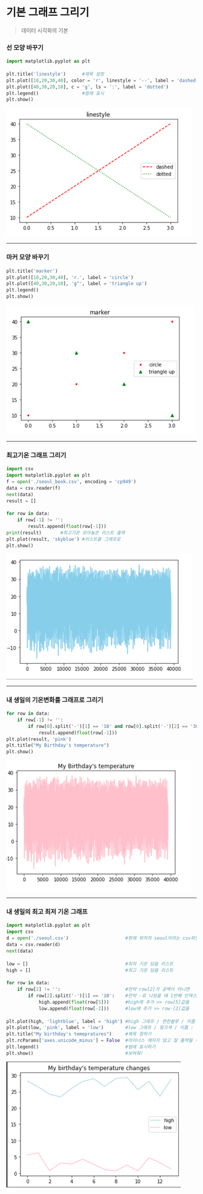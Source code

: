 # 기본 그래프 그리기

> 데이터 시각화의 기본



### 선 모양 바꾸기

```python
import matplotlib.pyplot as plt

plt.title('linestyle')		#제목 설정
plt.plot([10,20,30,40], color = 'r', linestyle = '--', label = 'dashed')
plt.plot([40,30,20,10], c = 'g', ls = ':', label = 'dotted')
plt.legend()				#범례 표시
plt.show()
```

![출력 결과](Preprocessing_1.assets/image-20211229003944516.png)

---

### 마커 모양 바꾸기

```python
plt.title('marker')
plt.plot([10,20,30,40], 'r.', label = 'circle')
plt.plot([40,30,20,10], 'g^', label = 'triangle up')
plt.legend()
plt.show()
```

![image-20211229004157441](Preprocessing_1.assets/image-20211229004157441.png)

---

### 최고기온 그래프 그리기

```python
import csv
import matplotlib.pyplot as plt
f = open('./seoul_book.csv', encoding = 'cp949')
data = csv.reader(f)
next(data)
result = []

for row in data:
	if row[-1] != '':
		result.append(float(row[-1]))
print(result)		#최고기온 모아놓은 리스트 출력
plt.plot(result, 'skyblue') #리스트를 그래프로
plt.show()
```

![image-20211229004905111](Preprocessing_1.assets/image-20211229004905111.png)

---

### 내 생일의 기온변화를 그래프로 그리기

```python
for row in data:
    if row[-1] != '':
        if row[0].split('-')[1] == '10' and row[0].split('-')[2] == '30':
            result.append(float(row[-1]))
plt.plot(result, 'pink')
plt.title("My Birthday's temperature")
plt.show()
```

![image-20211229005423335](Preprocessing_1.assets/image-20211229005423335.png)

---

### 내 생일의 최고 최저 기온 그래프

```python
import matplotlib.pyplot as plt
import csv
d = open('./seoul.csv') 					#현재 위치의 seoul이라는 csv파일
data = csv.reader(d)
next(data)

low = []									#최저 기온 담을 리스트
high = []									#최고 기온 담을 리스트

for row in data:							
    if row[2] != '':						#만약 row[2]가 공백이 아니면
        if row[2].split('-')[1] == '10':	#만약 -로 나눴을 때 1번째 인덱스가 10이면
            high.append(float(row[5]))		#high에 추가 >> row[5]값을
            low.append(float(row[-2]))		#low에 추가 >> row-[2]값을
            
plt.plot(high, 'lightblue', label = 'high')	#high 그래프 / 연한블루 / 이름 : high
plt.plot(low, 'pink', label = 'low')		#low 그래프 / 핑크색 / 이름 : low
plt.title("My birthday's temepratures")		#제목 정하기
plt.rcParams['axes.unicode_minus'] = False	#마이너스 깨지지 않고 잘 출력될 수 있도록
plt.legend()								#범례 표시하기
plt.show()									#보여줘!
```

![image-20211231223455273](Preprocessing_1.assets/image-20211231223455273.png)
